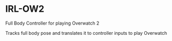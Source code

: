# IRL-OW2
Full Body Controller for playing Overwatch 2

Tracks full body pose and translates it to controller inputs to play Overwatch
